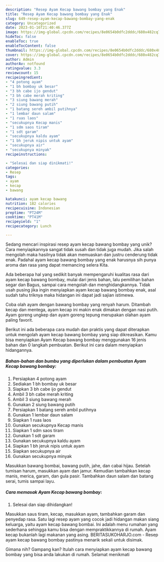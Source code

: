 ```yaml
---
description: "Resep Ayam Kecap bawang bombay yang Enak"
title: "Resep Ayam Kecap bawang bombay yang Enak"
slug: 649-resep-ayam-kecap-bawang-bombay-yang-enak
category: Uncategorized
date: 2023-01-16T21:40:46.377Z
image: https://img-global.cpcdn.com/recipes/8e0654b0dfc2dddc/680x482cq70/ayam-kecap-bawang-bombay-foto-resep-utama.jpg
hideToc: false
enableToc: true
enableTocContent: false
thumbnail: https://img-global.cpcdn.com/recipes/8e0654b0dfc2dddc/680x482cq70/ayam-kecap-bawang-bombay-foto-resep-utama.jpg
cover: https://img-global.cpcdn.com/recipes/8e0654b0dfc2dddc/680x482cq70/ayam-kecap-bawang-bombay-foto-resep-utama.jpg
author: Admin
authorAv: notfound
ratingvalue: 3.3
reviewcount: 15
recipeingredient:
- "4 potong ayam"
- "1 bh bombay uk besar"
- "3 bh cabe ijo gendut"
- "3 bh cabe merah kriting"
- "3 siung bawang merah"
- "2 siung bawang putih"
- "1 batang sereh ambil putihnya"
- "1 lembar daun salam"
- "1 ruas laos"
- "secukupnya Kecap manis"
- "1 sdm saos tiram"
- "1 sdt garam"
- "secukupnya kaldu ayam"
- "1 bh jeruk nipis untuk ayam"
- "secukupnya air"
- "secukupnya minyak"
recipeinstructions:

- "Selesai dan siap dinikmati!"
categories:
- Resep
tags:
- ayam
- kecap
- bawang

katakunci: ayam kecap bawang 
nutrition: 182 calories
recipecuisine: Indonesian
preptime: "PT24M"
cooktime: "PT41M"
recipeyield: "1"
recipecategory: Lunch

---
```





Sedang mencari inspirasi resep ayam kecap bawang bombay yang unik? Cara menyiapkannya sangat tidak susah dan tidak juga mudah. Jika salah mengolah maka hasilnya tidak akan memuaskan dan justru cenderung tidak enak. Padahal ayam kecap bawang bombay yang enak harusnya sih punya aroma dan rasa yang dapat memancing selera Kita.





Ada beberapa hal yang sedikit banyak mempengaruhi kualitas rasa dari ayam kecap bawang bombay, mulai dari jenis bahan, lalu pemilihan bahan segar dan Bagus, sampai cara mengolah dan menghidangkannya. Tidak usah pusing jika ingin menyiapkan ayam kecap bawang bombay enak,      asal sudah tahu triknya maka hidangan ini dapat jadi sajian istimewa.














Coba olah ayam dengan bawang bombay yang renyah harum. Ditambah kecap dan mentega, ayam kecap ini makin enak dimakan dengan nasi putih. Ayam goreng ungkep dan ayam goreng tepung merupakan olahan ayam paling favorit.






Berikut ini ada beberapa cara mudah dan praktis yang dapat diterapkan untuk mengolah ayam kecap bawang bombay yang siap dikreasikan. Kamu bisa menyiapkan Ayam Kecap bawang bombay menggunakan 16 jenis bahan dan 0 langkah pembuatan. Berikut ini cara dalam menyiapkan hidangannya.

<!--inarticleads1-->

##### Bahan-bahan dan bumbu yang diperlukan dalam pembuatan Ayam Kecap bawang bombay:

1. Persiapkan 4 potong ayam
1. Sediakan 1 bh bombay uk besar
1. Siapkan 3 bh cabe ijo gendut
1. Ambil 3 bh cabe merah kriting
1. Ambil 3 siung bawang merah
1. Gunakan 2 siung bawang putih
1. Persiapkan 1 batang sereh ambil putihnya
1. Gunakan 1 lembar daun salam
1. Siapkan 1 ruas laos
1. Gunakan secukupnya Kecap manis
1. Siapkan 1 sdm saos tiram
1. Gunakan 1 sdt garam
1. Gunakan secukupnya kaldu ayam
1. Siapkan 1 bh jeruk nipis untuk ayam
1. Siapkan secukupnya air
1. Gunakan secukupnya minyak


Masukkan bawang bombai, bawang putih, jahe, dan cabai hijau. Setelah tumisan harum, masukkan ayam dan jamur. Kemudian tambahkan kecap manis, merica, garam, dan gula pasir. Tambahkan daun salam dan batang serai, tumis sampai layu. 

<!--inarticleads2-->

##### Cara memasak Ayam Kecap bawang bombay:


1. Selesai dan siap dihidangkan!

Masukkan saus tiram, kecap, masukkan ayam, tambahkan garam dan penyedap rasa. Satu lagi resep ayam yang cocok jadi hidangan makan siang keluarga, yaitu ayam kecap bawang bombai. Ini adalah menu rumahan yang sederhana sehingga kamu bisa dengan mempraktikkannya di rumah. Ayam kecap bukanlah lagi makanan yang asing. BERITASUKOHARJO.com - Resep ayam kecap bawang bombay pastinya menarik sekali untuk disimak. 

Gimana nih? Gampang kan? Itulah cara menyiapkan ayam kecap bawang bombay yang bisa anda lakukan di rumah. Selamat menikmati
